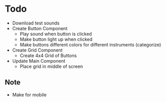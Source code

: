 # Todo

- Download test sounds
- Create Button Component
  - Play sound when button is clicked
  - Make button light up when clicked
  - Make buttons different colors for different instruments (categorize)
- Create Grid Component
  - Create 4x4 Grid of Buttons
- Update Main Component
  - Place grid in middle of screen

## Note

- Make for mobile
